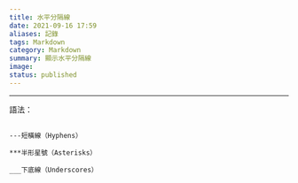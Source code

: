 ```yaml
---
title: 水平分隔線
date: 2021-09-16 17:59
aliases: 記錄 
tags: Markdown
category: Markdown
summary: 顯示水平分隔線
image: 
status: published
---
```


---



語法：

```

---短橫線（Hyphens）

***半形星號（Asterisks）

___下底線（Underscores）


```